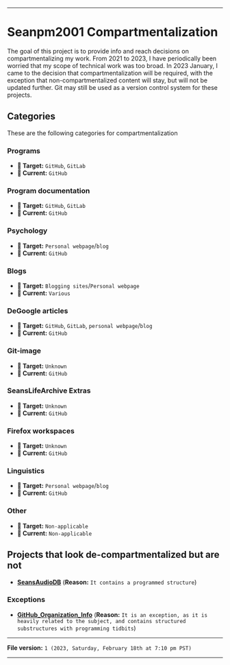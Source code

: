 
***

# Seanpm2001 Compartmentalization

The goal of this project is to provide info and reach decisions on compartmentalizing my work. From 2021 to 2023, I have periodically been worried that my scope of technical work was too broad. In 2023 January, I came to the decision that compartmentalization will be required, with the exception that non-compartmentalized content will stay, but will not be updated further. Git may still be used as a version control system for these projects.

## Categories

These are the following categories for compartmentalization

### Programs

- **🎯️ Target:** `GitHub`, `GitLab`
- **🔘️ Current:** `GitHub`

### Program documentation

- **🎯️ Target:** `GitHub`, `GitLab`
- **🔘️ Current:** `GitHub`

### Psychology

- **🎯️ Target:** `Personal webpage`/`blog`
- **🔘️ Current:** `GitHub`

### Blogs

- **🎯️ Target:** `Blogging sites`/`Personal webpage`
- **🔘️ Current:** `Various`

### DeGoogle articles

- **🎯️ Target:** `GitHub`, `GitLab`, `personal webpage`/`blog`
- **🔘️ Current:** `GitHub`

### Git-image

- **🎯️ Target:** `Unknown`
- **🔘️ Current:** `GitHub`

### SeansLifeArchive Extras

- **🎯️ Target:** `Unknown`
- **🔘️ Current:** `GitHub`

### Firefox workspaces

- **🎯️ Target:** `Unknown`
- **🔘️ Current:** `GitHub`

### Linguistics

- **🎯️ Target:** `Personal webpage`/`blog`
- **🔘️ Current:** `GitHub`

### Other

- **🎯️ Target:** `Non-applicable`
- **🔘️ Current:** `Non-applicable`

## Projects that look de-compartmentalized but are not

- [**SeansAudioDB**](https://github.com/seanpm2001/SeansAudioDB/) (**Reason:** `It contains a programmed structure`)

### Exceptions

- [**GitHub_Organization_Info**](https://github.com/seanpm2001/GitHub_Organization_Info/) (**Reason:** `It is an exception, as it is heavily related to the subject, and contains structured substructures with programming tidbits`)

***

**File version:** `1 (2023, Saturday, February 18th at 7:10 pm PST)`

***
